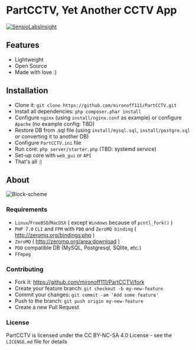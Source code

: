 PartCCTV, Yet Another CCTV App
==================

[![SensioLabsInsight](https://insight.sensiolabs.com/projects/6308734b-20af-4963-b73e-a1c860cfb595/mini.png)](https://insight.sensiolabs.com/projects/6308734b-20af-4963-b73e-a1c860cfb595)

## Features
  - Lightweight
  - Open Source
  - Made with love :)  

## Installation
  - Clone it: `git clone https://github.com/mironoff111/PartCCTV.git`
  - Install all dependencies: `php composer.phar install`
  - Configure `nginx` (using `install/nginx.conf` as example) or configure `Apache` (no example config: TBD)
  - Restore DB from .sql file (using `install/mysql.sql`, `install/postgre.sql` or converting it to another DB)
  - Configure `PartCCTV.ini` file
  - Run core: `php server/starter.php` (TBD: systemd service)
  - Set-up core with `web_gui` or `API`
  - That's all :)
  

## About

![Block-scheme](https://raw.githubusercontent.com/mironoff111/PartCCTV/gh-pages/1111.png)

### Requirements
  - `Linux`/`FreeBSD`/`MacOSX` ( except `Windows` because of `pcntl_fork()` )
  - `PHP 7.0` `CLI` and `FPM` with `PDO` and `ZeroMQ binding` ( http://zeromq.org/bindings:php )
  - `ZeroMQ` ( http://zeromq.org/area:download )
  - `PDO` compatible DB (MySQL, Postgresql, SQlite, etc.)
  - `FFmpeg`

### Contributing
  - Fork it: https://github.com/mironoff111/PartCCTV/fork
  - Create your feature branch: `git checkout -b my-new-feature`
  - Commit your changes: `git commit -am 'Add some feature'`
  - Push to the branch: `git push origin my-new-feature`
  - Create a new Pull Request

### License

PartCCTV is licensed under the CC BY-NC-SA 4.0 License - see the `LICENSE.md` file for details
